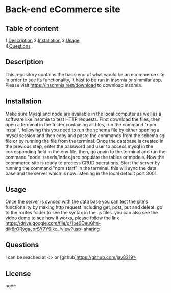 
# Back-end eCommerce site  
      
## Table of content  

1.[Description](#description)
2.[Installation](#installation)
3.[Usage](#usage)  
4.[Questions](#questions)  

## Description  

This repository contains the back-end of what would be an ecommerce site. In order to see its functionality, it hast to be run in insomia or  simmilar app. Please visit https://insomnia.rest/download to download insomia. 

## Installation  

Make sure Mysql and node are available in the local computer as well as a software like insomia to test HTTP requests. First download the files, then, open a terminal in the folder containing all files, run the command "npm install", following this you need to run the schema file by either opening a mysql session and then copy and paste the commands from the schema.sql file or by running the file from the terminal. Once the database is created in the previous step, enter the password and user to access mysql in the corresponding field in the env file, then, go again to the terminal and run the command "node ./seeds/index.js to populate the tables or models. Now the ecommerce site is ready to process CRUD operations. Start the server by running the command "npm start" in the terminal. this will sync the data base and the server which is now listening in the local default port 3001.  

## Usage  

Once the server is synced with the data base you can test the site's functionality by making http request including get, post, put and delete. go to the routes folder  to see the syntax in the .js files. you can also see the video demo to see how it works, please follow the link https://drive.google.com/file/d/1be0OeuGhn-dik8rORygaJorSY7Y9Iko_/view?usp=sharing 


## Questions  

I can be reached at <> or  [github]https://github.com/jav8319>

## License  

none
